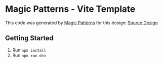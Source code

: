# Magic Patterns - Vite Template

This code was generated by [Magic Patterns](https://magicpatterns.com) for this design: [Source Design](https://www.magicpatterns.com/c/9ncj2spbnytgsu7pvzuh7n)

## Getting Started

1. Run `npm install`
2. Run `npm run dev`
